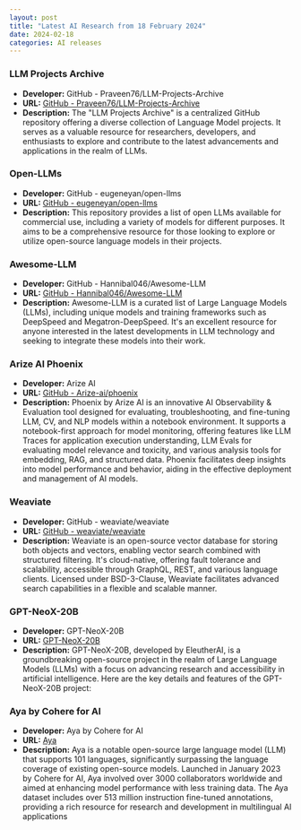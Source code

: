 ```yaml
---
layout: post
title: "Latest AI Research from 18 February 2024"
date: 2024-02-18
categories: AI releases
---
```


### LLM Projects Archive
- **Developer:** GitHub - Praveen76/LLM-Projects-Archive
- **URL:** [GitHub - Praveen76/LLM-Projects-Archive](https://github.com/Praveen76/LLM-Projects-Archive)
- **Description:** The "LLM Projects Archive" is a centralized GitHub repository offering a diverse collection of Language Model projects. It serves as a valuable resource for researchers, developers, and enthusiasts to explore and contribute to the latest advancements and applications in the realm of LLMs.

### Open-LLMs
- **Developer:** GitHub - eugeneyan/open-llms
- **URL:** [GitHub - eugeneyan/open-llms](https://github.com/eugeneyan/open-llms)
- **Description:** This repository provides a list of open LLMs available for commercial use, including a variety of models for different purposes. It aims to be a comprehensive resource for those looking to explore or utilize open-source language models in their projects.

### Awesome-LLM
- **Developer:** GitHub - Hannibal046/Awesome-LLM
- **URL:** [GitHub - Hannibal046/Awesome-LLM](https://github.com/Hannibal046/Awesome-LLM)
- **Description:** Awesome-LLM is a curated list of Large Language Models (LLMs), including unique models and training frameworks such as DeepSpeed and Megatron-DeepSpeed. It's an excellent resource for anyone interested in the latest developments in LLM technology and seeking to integrate these models into their work.


### Arize AI Phoenix
- **Developer:** Arize AI
- **URL:** [GitHub - Arize-ai/phoenix](https://github.com/Arize-ai/phoenix)
- **Description:** Phoenix by Arize AI is an innovative AI Observability & Evaluation tool designed for evaluating, troubleshooting, and fine-tuning LLM, CV, and NLP models within a notebook environment. It supports a notebook-first approach for model monitoring, offering features like LLM Traces for application execution understanding, LLM Evals for evaluating model relevance and toxicity, and various analysis tools for embedding, RAG, and structured data. Phoenix facilitates deep insights into model performance and behavior, aiding in the effective deployment and management of AI models.


### Weaviate
- **Developer:** GitHub - weaviate/weaviate
- **URL:** [GitHub - weaviate/weaviate](https://github.com/weaviate/weaviate)
- **Description:** Weaviate is an open-source vector database for storing both objects and vectors, enabling vector search combined with structured filtering. It's cloud-native, offering fault tolerance and scalability, accessible through GraphQL, REST, and various language clients. Licensed under BSD-3-Clause, Weaviate facilitates advanced search capabilities in a flexible and scalable manner.


### GPT-NeoX-20B
- **Developer:** GPT-NeoX-20B
- **URL:** [GPT-NeoX-20B](https://blog.eleuther.ai/announcing-20b/)
- **Description:** GPT-NeoX-20B, developed by EleutherAI, is a groundbreaking open-source project in the realm of Large Language Models (LLMs) with a focus on advancing research and accessibility in artificial intelligence. Here are the key details and features of the GPT-NeoX-20B project:


### Aya by Cohere for AI
- **Developer:** Aya by Cohere for AI
- **URL:** [Aya](https://txt.cohere.com)
- **Description:** Aya is a notable open-source large language model (LLM) that supports 101 languages, significantly surpassing the language coverage of existing open-source models. Launched in January 2023 by Cohere for AI, Aya involved over 3000 collaborators worldwide and aimed at enhancing model performance with less training data. The Aya dataset includes over 513 million instruction fine-tuned annotations, providing a rich resource for research and development in multilingual AI applications

